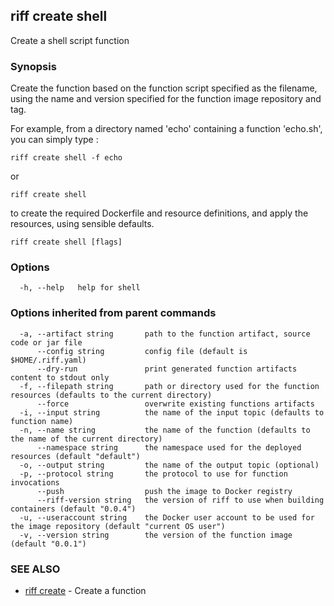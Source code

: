 ## riff create shell

Create a shell script function

### Synopsis


Create the function based on the function script specified as the filename, using the name
  and version specified for the function image repository and tag. 

For example, from a directory named 'echo' containing a function 'echo.sh', you can simply type :

    riff create shell -f echo

  or

    riff create shell

to create the required Dockerfile and resource definitions, and apply the resources, using sensible defaults.

```
riff create shell [flags]
```

### Options

```
  -h, --help   help for shell
```

### Options inherited from parent commands

```
  -a, --artifact string       path to the function artifact, source code or jar file
      --config string         config file (default is $HOME/.riff.yaml)
      --dry-run               print generated function artifacts content to stdout only
  -f, --filepath string       path or directory used for the function resources (defaults to the current directory)
      --force                 overwrite existing functions artifacts
  -i, --input string          the name of the input topic (defaults to function name)
  -n, --name string           the name of the function (defaults to the name of the current directory)
      --namespace string      the namespace used for the deployed resources (default "default")
  -o, --output string         the name of the output topic (optional)
  -p, --protocol string       the protocol to use for function invocations
      --push                  push the image to Docker registry
      --riff-version string   the version of riff to use when building containers (default "0.0.4")
  -u, --useraccount string    the Docker user account to be used for the image repository (default "current OS user")
  -v, --version string        the version of the function image (default "0.0.1")
```

### SEE ALSO
* [riff create](riff_create.md)	 - Create a function

